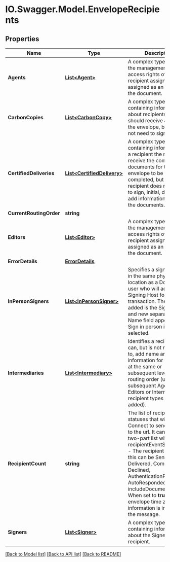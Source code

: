 # IO.Swagger.Model.EnvelopeRecipients
## Properties

Name | Type | Description | Notes
------------ | ------------- | ------------- | -------------
**Agents** | [**List&lt;Agent&gt;**](Agent.md) | A complex type defining the management and access rights of a recipient assigned assigned as an agent on the document. | [optional] 
**CarbonCopies** | [**List&lt;CarbonCopy&gt;**](CarbonCopy.md) | A complex type containing information about recipients who should receive a copy of the envelope, but does not need to sign it. | [optional] 
**CertifiedDeliveries** | [**List&lt;CertifiedDelivery&gt;**](CertifiedDelivery.md) | A complex type containing information on a recipient the must receive the completed documents for the envelope to be completed, but the recipient does not need to sign, initial, date, or add information to any of the documents. | [optional] 
**CurrentRoutingOrder** | **string** |  | [optional] 
**Editors** | [**List&lt;Editor&gt;**](Editor.md) | A complex type defining the management and access rights of a recipient assigned assigned as an editor on the document. | [optional] 
**ErrorDetails** | [**ErrorDetails**](ErrorDetails.md) |  | [optional] 
**InPersonSigners** | [**List&lt;InPersonSigner&gt;**](InPersonSigner.md) | Specifies a signer that is in the same physical location as a DocuSign user who will act as a Signing Host for the transaction. The recipient added is the Signing Host and new separate Signer Name field appears after Sign in person is selected. | [optional] 
**Intermediaries** | [**List&lt;Intermediary&gt;**](Intermediary.md) | Identifies a recipient that can, but is not required to, add name and email information for recipients at the same or subsequent level in the routing order (until subsequent Agents, Editors or Intermediaries recipient types are added). | [optional] 
**RecipientCount** | **string** | The list of recipient event statuses that will trigger Connect to send updates to the url. It can be a two-part list with:  * recipientEventStatusCode - The recipient status, this can be Sent, Delivered, Completed, Declined, AuthenticationFailed, and AutoResponded. * includeDocuments - When set to **true**, the envelope time zone information is included in the message. | [optional] 
**Signers** | [**List&lt;Signer&gt;**](Signer.md) | A complex type containing information about the Signer recipient. | [optional] 

[[Back to Model list]](../README.md#documentation-for-models) [[Back to API list]](../README.md#documentation-for-api-endpoints) [[Back to README]](../README.md)

